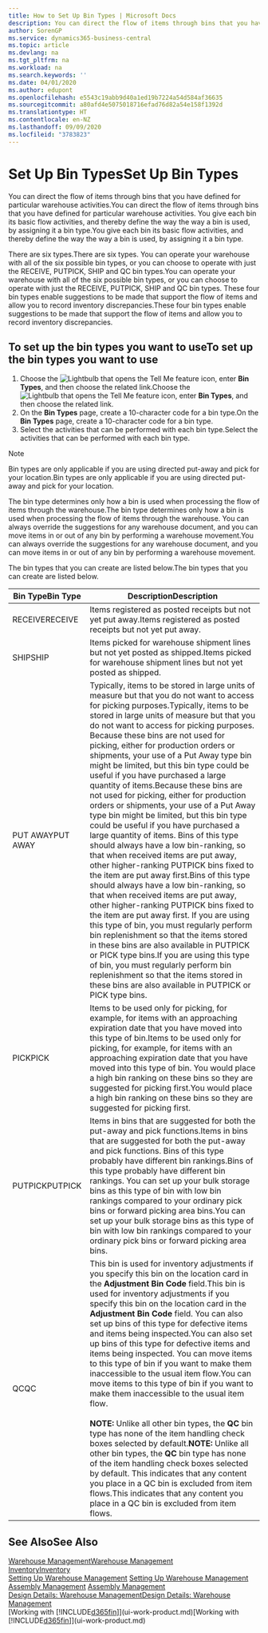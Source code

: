 ```yaml
---
title: How to Set Up Bin Types | Microsoft Docs
description: You can direct the flow of items through bins that you have defined for particular warehouse activities. You give each bin its basic flow activities, and thereby define the way the way a bin is used, by assigning it a bin type.
author: SorenGP
ms.service: dynamics365-business-central
ms.topic: article
ms.devlang: na
ms.tgt_pltfrm: na
ms.workload: na
ms.search.keywords: ''
ms.date: 04/01/2020
ms.author: edupont
ms.openlocfilehash: e5543c19abb9d40a1ed19b7224a54d584af36635
ms.sourcegitcommit: a80afd4e5075018716efad76d82a54e158f1392d
ms.translationtype: HT
ms.contentlocale: en-NZ
ms.lasthandoff: 09/09/2020
ms.locfileid: "3783823"
---
```

# <a name="set-up-bin-types"></a><span data-ttu-id="befb3-104">Set Up Bin Types</span><span class="sxs-lookup"><span data-stu-id="befb3-104">Set Up Bin Types</span></span>
<span data-ttu-id="befb3-105">You can direct the flow of items through bins that you have defined for particular warehouse activities.</span><span class="sxs-lookup"><span data-stu-id="befb3-105">You can direct the flow of items through bins that you have defined for particular warehouse activities.</span></span> <span data-ttu-id="befb3-106">You give each bin its basic flow activities, and thereby define the way the way a bin is used, by assigning it a bin type.</span><span class="sxs-lookup"><span data-stu-id="befb3-106">You give each bin its basic flow activities, and thereby define the way the way a bin is used, by assigning it a bin type.</span></span>  

<span data-ttu-id="befb3-107">There are six types.</span><span class="sxs-lookup"><span data-stu-id="befb3-107">There are six types.</span></span> <span data-ttu-id="befb3-108">You can operate your warehouse with all of the six possible bin types, or you can choose to operate with just the RECEIVE, PUTPICK, SHIP and QC bin types.</span><span class="sxs-lookup"><span data-stu-id="befb3-108">You can operate your warehouse with all of the six possible bin types, or you can choose to operate with just the RECEIVE, PUTPICK, SHIP and QC bin types.</span></span> <span data-ttu-id="befb3-109">These four bin types enable suggestions to be made that support the flow of items and allow you to record inventory discrepancies.</span><span class="sxs-lookup"><span data-stu-id="befb3-109">These four bin types enable suggestions to be made that support the flow of items and allow you to record inventory discrepancies.</span></span>  

## <a name="to-set-up-the-bin-types-you-want-to-use"></a><span data-ttu-id="befb3-110">To set up the bin types you want to use</span><span class="sxs-lookup"><span data-stu-id="befb3-110">To set up the bin types you want to use</span></span>  
1.  <span data-ttu-id="befb3-111">Choose the ![Lightbulb that opens the Tell Me feature](media/ui-search/search_small.png "Tell me what you want to do") icon, enter **Bin Types**, and then choose the related link.</span><span class="sxs-lookup"><span data-stu-id="befb3-111">Choose the ![Lightbulb that opens the Tell Me feature](media/ui-search/search_small.png "Tell me what you want to do") icon, enter **Bin Types**, and then choose the related link.</span></span>  
2.  <span data-ttu-id="befb3-112">On the **Bin Types** page, create a 10-character code for a bin type.</span><span class="sxs-lookup"><span data-stu-id="befb3-112">On the **Bin Types** page, create a 10-character code for a bin type.</span></span>  
3.  <span data-ttu-id="befb3-113">Select the activities that can be performed with each bin type.</span><span class="sxs-lookup"><span data-stu-id="befb3-113">Select the activities that can be performed with each bin type.</span></span>  

> [!NOTE]  
>  <span data-ttu-id="befb3-114">Bin types are only applicable if you are using directed put-away and pick for your location.</span><span class="sxs-lookup"><span data-stu-id="befb3-114">Bin types are only applicable if you are using directed put-away and pick for your location.</span></span>  

<span data-ttu-id="befb3-115">The bin type determines only how a bin is used when processing the flow of items through the warehouse.</span><span class="sxs-lookup"><span data-stu-id="befb3-115">The bin type determines only how a bin is used when processing the flow of items through the warehouse.</span></span> <span data-ttu-id="befb3-116">You can always override the suggestions for any warehouse document, and you can move items in or out of any bin by performing a warehouse movement.</span><span class="sxs-lookup"><span data-stu-id="befb3-116">You can always override the suggestions for any warehouse document, and you can move items in or out of any bin by performing a warehouse movement.</span></span>  

<span data-ttu-id="befb3-117">The bin types that you can create are listed below.</span><span class="sxs-lookup"><span data-stu-id="befb3-117">The bin types that you can create are listed below.</span></span>  

|<span data-ttu-id="befb3-118">Bin Type</span><span class="sxs-lookup"><span data-stu-id="befb3-118">Bin Type</span></span>|<span data-ttu-id="befb3-119">Description</span><span class="sxs-lookup"><span data-stu-id="befb3-119">Description</span></span>|  
|------------------|---------------------------------------|  
|<span data-ttu-id="befb3-120">RECEIVE</span><span class="sxs-lookup"><span data-stu-id="befb3-120">RECEIVE</span></span>|<span data-ttu-id="befb3-121">Items registered as posted receipts but not yet put away.</span><span class="sxs-lookup"><span data-stu-id="befb3-121">Items registered as posted receipts but not yet put away.</span></span>|  
|<span data-ttu-id="befb3-122">SHIP</span><span class="sxs-lookup"><span data-stu-id="befb3-122">SHIP</span></span>|<span data-ttu-id="befb3-123">Items picked for warehouse shipment lines but not yet posted as shipped.</span><span class="sxs-lookup"><span data-stu-id="befb3-123">Items picked for warehouse shipment lines but not yet posted as shipped.</span></span>|  
|<span data-ttu-id="befb3-124">PUT AWAY</span><span class="sxs-lookup"><span data-stu-id="befb3-124">PUT AWAY</span></span>|<span data-ttu-id="befb3-125">Typically, items to be stored in large units of measure but that you do not want to access for picking purposes.</span><span class="sxs-lookup"><span data-stu-id="befb3-125">Typically, items to be stored in large units of measure but that you do not want to access for picking purposes.</span></span> <span data-ttu-id="befb3-126">Because these bins are not used for picking, either for production orders or shipments, your use of a Put Away type bin might be limited, but this bin type could be useful if you have purchased a large quantity of items.</span><span class="sxs-lookup"><span data-stu-id="befb3-126">Because these bins are not used for picking, either for production orders or shipments, your use of a Put Away type bin might be limited, but this bin type could be useful if you have purchased a large quantity of items.</span></span> <span data-ttu-id="befb3-127">Bins of this type should always have a low bin-ranking, so that when received items are put away, other higher-ranking PUTPICK bins fixed to the item are put away first.</span><span class="sxs-lookup"><span data-stu-id="befb3-127">Bins of this type should always have a low bin-ranking, so that when received items are put away, other higher-ranking PUTPICK bins fixed to the item are put away first.</span></span> <span data-ttu-id="befb3-128">If you are using this type of bin, you must regularly perform bin replenishment so that the items stored in these bins are also available in PUTPICK or PICK type bins.</span><span class="sxs-lookup"><span data-stu-id="befb3-128">If you are using this type of bin, you must regularly perform bin replenishment so that the items stored in these bins are also available in PUTPICK or PICK type bins.</span></span>|  
|<span data-ttu-id="befb3-129">PICK</span><span class="sxs-lookup"><span data-stu-id="befb3-129">PICK</span></span>|<span data-ttu-id="befb3-130">Items to be used only for picking, for example, for items with an approaching expiration date that you have moved into this type of bin.</span><span class="sxs-lookup"><span data-stu-id="befb3-130">Items to be used only for picking, for example, for items with an approaching expiration date that you have moved into this type of bin.</span></span> <span data-ttu-id="befb3-131">You would place a high bin ranking on these bins so they are suggested for picking first.</span><span class="sxs-lookup"><span data-stu-id="befb3-131">You would place a high bin ranking on these bins so they are suggested for picking first.</span></span>|  
|<span data-ttu-id="befb3-132">PUTPICK</span><span class="sxs-lookup"><span data-stu-id="befb3-132">PUTPICK</span></span>|<span data-ttu-id="befb3-133">Items in bins that are suggested for both the put-away and pick functions.</span><span class="sxs-lookup"><span data-stu-id="befb3-133">Items in bins that are suggested for both the put-away and pick functions.</span></span> <span data-ttu-id="befb3-134">Bins of this type probably have different bin rankings.</span><span class="sxs-lookup"><span data-stu-id="befb3-134">Bins of this type probably have different bin rankings.</span></span> <span data-ttu-id="befb3-135">You can set up your bulk storage bins as this type of bin with low bin rankings compared to your ordinary pick bins or forward picking area bins.</span><span class="sxs-lookup"><span data-stu-id="befb3-135">You can set up your bulk storage bins as this type of bin with low bin rankings compared to your ordinary pick bins or forward picking area bins.</span></span>|  
|<span data-ttu-id="befb3-136">QC</span><span class="sxs-lookup"><span data-stu-id="befb3-136">QC</span></span>|<span data-ttu-id="befb3-137">This bin is used for inventory adjustments if you specify this bin on the location card in the **Adjustment Bin Code** field.</span><span class="sxs-lookup"><span data-stu-id="befb3-137">This bin is used for inventory adjustments if you specify this bin on the location card in the **Adjustment Bin Code** field.</span></span> <span data-ttu-id="befb3-138">You can also set up bins of this type for defective items and items being inspected.</span><span class="sxs-lookup"><span data-stu-id="befb3-138">You can also set up bins of this type for defective items and items being inspected.</span></span> <span data-ttu-id="befb3-139">You can move items to this type of bin if you want to make them inaccessible to the usual item flow.</span><span class="sxs-lookup"><span data-stu-id="befb3-139">You can move items to this type of bin if you want to make them inaccessible to the usual item flow.</span></span><br /><br /> <span data-ttu-id="befb3-140">**NOTE:** Unlike all other bin types, the **QC** bin type has none of the item handling check boxes selected by default.</span><span class="sxs-lookup"><span data-stu-id="befb3-140">**NOTE:** Unlike all other bin types, the **QC** bin type has none of the item handling check boxes selected by default.</span></span> <span data-ttu-id="befb3-141">This indicates that any content you place in a QC bin is excluded from item flows.</span><span class="sxs-lookup"><span data-stu-id="befb3-141">This indicates that any content you place in a QC bin is excluded from item flows.</span></span>|  

## <a name="see-also"></a><span data-ttu-id="befb3-142">See Also</span><span class="sxs-lookup"><span data-stu-id="befb3-142">See Also</span></span>
[<span data-ttu-id="befb3-143">Warehouse Management</span><span class="sxs-lookup"><span data-stu-id="befb3-143">Warehouse Management</span></span>](warehouse-manage-warehouse.md)  
[<span data-ttu-id="befb3-144">Inventory</span><span class="sxs-lookup"><span data-stu-id="befb3-144">Inventory</span></span>](inventory-manage-inventory.md)  
<span data-ttu-id="befb3-145">[Setting Up Warehouse Management](warehouse-setup-warehouse.md)   </span><span class="sxs-lookup"><span data-stu-id="befb3-145">[Setting Up Warehouse Management](warehouse-setup-warehouse.md)   </span></span>  
<span data-ttu-id="befb3-146">[Assembly Management](assembly-assemble-items.md)  </span><span class="sxs-lookup"><span data-stu-id="befb3-146">[Assembly Management](assembly-assemble-items.md)  </span></span>  
[<span data-ttu-id="befb3-147">Design Details: Warehouse Management</span><span class="sxs-lookup"><span data-stu-id="befb3-147">Design Details: Warehouse Management</span></span>](design-details-warehouse-management.md)  
<span data-ttu-id="befb3-148">[Working with [!INCLUDE[d365fin](includes/d365fin_md.md)]](ui-work-product.md)</span><span class="sxs-lookup"><span data-stu-id="befb3-148">[Working with [!INCLUDE[d365fin](includes/d365fin_md.md)]](ui-work-product.md)</span></span>
